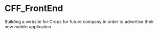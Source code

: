 # CFF_FrontEnd
Building a website for Crops for future company in order to advertise their new mobile application
